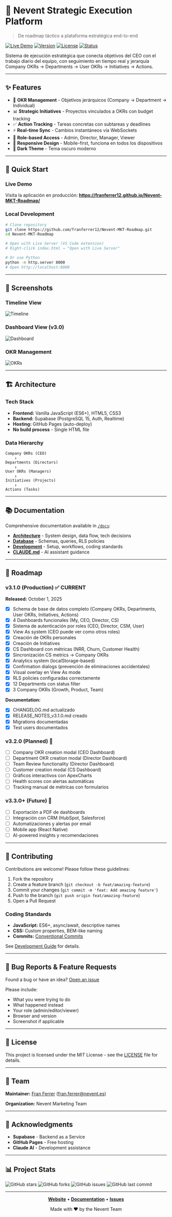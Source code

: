 # 🚀 Nevent Strategic Execution Platform

> De roadmap táctico a plataforma estratégica end-to-end

[![Live Demo](https://img.shields.io/badge/demo-live-success)](https://franferrer12.github.io/Nevent-MKT-Roadmap/)
[![Version](https://img.shields.io/badge/version-3.1.0-blue)](https://github.com/franferrer12/Nevent-MKT-Roadmap/releases/tag/v3.1.0)
[![License](https://img.shields.io/badge/license-MIT-green)]()
[![Status](https://img.shields.io/badge/status-production%20ready-brightgreen)]()

Sistema de ejecución estratégica que conecta objetivos del CEO con el trabajo diario del equipo, con seguimiento en tiempo real y jerarquía Company OKRs → Departments → User OKRs → Initiatives → Actions.

---

## ✨ Features

- 🎯 **OKR Management** - Objetivos jerárquicos (Company → Department → Individual)
- 📊 **Strategic Initiatives** - Proyectos vinculados a OKRs con budget tracking
- ✅ **Action Tracking** - Tareas concretas con subtareas y deadlines
- ⚡ **Real-time Sync** - Cambios instantáneos vía WebSockets
- 🔐 **Role-based Access** - Admin, Director, Manager, Viewer
- 📱 **Responsive Design** - Mobile-first, funciona en todos los dispositivos
- 🌙 **Dark Theme** - Tema oscuro moderno

---

## 🚀 Quick Start

### Live Demo

Visita la aplicación en producción: **https://franferrer12.github.io/Nevent-MKT-Roadmap/**

### Local Development

```bash
# Clone repository
git clone https://github.com/franferrer12/Nevent-MKT-Roadmap.git
cd Nevent-MKT-Roadmap

# Open with Live Server (VS Code extension)
# Right-click index.html → "Open with Live Server"

# Or use Python
python -m http.server 8000
# Open http://localhost:8000
```

---

## 📸 Screenshots

### Timeline View
![Timeline](https://via.placeholder.com/800x400?text=Timeline+View)

### Dashboard View (v3.0)
![Dashboard](https://via.placeholder.com/800x400?text=Dashboard+View)

### OKR Management
![OKRs](https://via.placeholder.com/800x400?text=OKR+Management)

---

## 🏗️ Architecture

### Tech Stack

- **Frontend:** Vanilla JavaScript (ES6+), HTML5, CSS3
- **Backend:** Supabase (PostgreSQL 15, Auth, Realtime)
- **Hosting:** GitHub Pages (auto-deploy)
- **No build process** - Single HTML file

### Data Hierarchy

```
Company OKRs (CEO)
    ↓
Departments (Directors)
    ↓
User OKRs (Managers)
    ↓
Initiatives (Projects)
    ↓
Actions (Tasks)
```

---

## 📚 Documentation

Comprehensive documentation available in [`/docs`](./docs):

- **[Architecture](./docs/architecture.md)** - System design, data flow, tech decisions
- **[Database](./docs/database.md)** - Schemas, queries, RLS policies
- **[Development](./docs/development.md)** - Setup, workflows, coding standards
- **[CLAUDE.md](./CLAUDE.md)** - AI assistant guidance

---

## 🎯 Roadmap

### v3.1.0 (Production) ✅ **CURRENT**

**Released:** October 1, 2025

- [x] Schema de base de datos completo (Company OKRs, Departments, User OKRs, Initiatives, Actions)
- [x] 4 Dashboards funcionales (My, CEO, Director, CS)
- [x] Sistema de autenticación por roles (CEO, Director, CSM, User)
- [x] View As system (CEO puede ver como otros roles)
- [x] Creación de OKRs personales
- [x] Creación de Initiatives
- [x] CS Dashboard con métricas (NRR, Churn, Customer Health)
- [x] Sincronización CS metrics → Company OKRs
- [x] Analytics system (localStorage-based)
- [x] Confirmation dialogs (prevención de eliminaciones accidentales)
- [x] Visual overlay en View As mode
- [x] RLS policies configuradas correctamente
- [x] 12 Departments con status filter
- [x] 3 Company OKRs (Growth, Product, Team)

**Documentation:**
- [x] CHANGELOG.md actualizado
- [x] RELEASE_NOTES_v3.1.0.md creado
- [x] Migrations documentadas
- [x] Test users documentados

### v3.2.0 (Planned) 📅

- [ ] Company OKR creation modal (CEO Dashboard)
- [ ] Department OKR creation modal (Director Dashboard)
- [ ] Team Review functionality (Director Dashboard)
- [ ] Customer creation modal (CS Dashboard)
- [ ] Gráficos interactivos con ApexCharts
- [ ] Health scores con alertas automáticas
- [ ] Tracking manual de métricas con formularios

### v3.3.0+ (Future) 🔮

- [ ] Exportación a PDF de dashboards
- [ ] Integración con CRM (HubSpot, Salesforce)
- [ ] Automatizaciones y alertas por email
- [ ] Mobile app (React Native)
- [ ] AI-powered insights y recomendaciones

---

## 🤝 Contributing

Contributions are welcome! Please follow these guidelines:

1. Fork the repository
2. Create a feature branch (`git checkout -b feat/amazing-feature`)
3. Commit your changes (`git commit -m 'feat: Add amazing feature'`)
4. Push to the branch (`git push origin feat/amazing-feature`)
5. Open a Pull Request

### Coding Standards

- **JavaScript:** ES6+, async/await, descriptive names
- **CSS:** Custom properties, BEM-like naming
- **Commits:** [Conventional Commits](https://www.conventionalcommits.org/)

See [Development Guide](./docs/development.md) for details.

---

## 🐛 Bug Reports & Feature Requests

Found a bug or have an idea? [Open an issue](https://github.com/franferrer12/Nevent-MKT-Roadmap/issues/new)

Please include:
- What you were trying to do
- What happened instead
- Your role (admin/editor/viewer)
- Browser and version
- Screenshot if applicable

---

## 📝 License

This project is licensed under the MIT License - see the [LICENSE](LICENSE) file for details.

---

## 👥 Team

**Maintainer:** [Fran Ferrer](https://github.com/franferrer12) (fran.ferrer@nevent.es)

**Organization:** Nevent Marketing Team

---

## 🙏 Acknowledgments

- **Supabase** - Backend as a Service
- **GitHub Pages** - Free hosting
- **Claude AI** - Development assistance

---

## 📊 Project Stats

![GitHub stars](https://img.shields.io/github/stars/franferrer12/Nevent-MKT-Roadmap?style=social)
![GitHub forks](https://img.shields.io/github/forks/franferrer12/Nevent-MKT-Roadmap?style=social)
![GitHub issues](https://img.shields.io/github/issues/franferrer12/Nevent-MKT-Roadmap)
![GitHub last commit](https://img.shields.io/github/last-commit/franferrer12/Nevent-MKT-Roadmap)

---

<div align="center">

**[Website](https://franferrer12.github.io/Nevent-MKT-Roadmap/)** • **[Documentation](./docs)** • **[Issues](https://github.com/franferrer12/Nevent-MKT-Roadmap/issues)**

Made with ❤️ by the Nevent Team

</div>